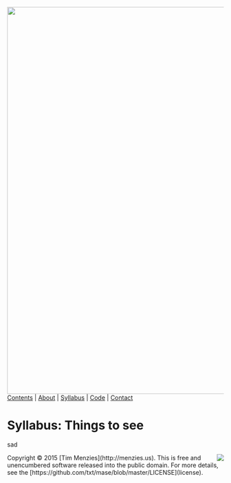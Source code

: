 [<img width=900 src="https://raw.githubusercontent.com/txt/mase/master/img/banner1.png">](https://github.com/txt/mase/blob/master/README.md)
[Contents](https://github.com/txt/mase/blob/master/TOC.md) | [About](https://github.com/txt/mase/blob/master/ABOUT.md) | [Syllabus](https://github.com/txt/mase/blob/master/SYLLABUS.md) | [Code](https://github.com/txt/mase/tree/master/src) | [Contact](http://menzies.us)</em>



# Syllabus: Things to see

sad


<img align=right src="https://raw.githubusercontent.com/txt/mase/master/img/license.png">
Copyright © 2015 [Tim Menzies](http://menzies.us).
This is free and unencumbered software released into the public domain.
For more details, see the [https://github.com/txt/mase/blob/master/LICENSE](license).

